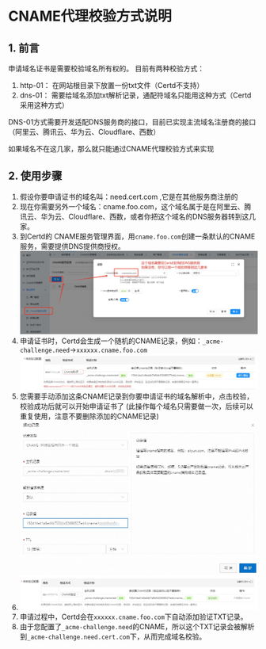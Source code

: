 # CNAME代理校验方式说明

## 1. 前言
申请域名证书是需要校验域名所有权的。
目前有两种校验方式：
1. http-01： 在网站根目录下放置一份txt文件（Certd不支持）
2. dns-01： 需要给域名添加txt解析记录，通配符域名只能用这种方式（Certd采用这种方式）

DNS-01方式需要开发适配DNS服务商的接口，目前已实现主流域名注册商的接口（阿里云、腾讯云、华为云、Cloudflare、西数）

如果域名不在这几家，那么就只能通过CNAME代理校验方式来实现


## 2. 使用步骤

1. 假设你要申请证书的域名叫：need.cert.com ,它是在其他服务商注册的
2. 现在你需要另外一个域名：cname.foo.com，这个域名属于是在阿里云、腾讯云、华为云、Cloudflare、西数，或者你把这个域名的DNS服务器转到这几家。
3. 到Certd的 CNAME服务管理界面，用`cname.foo.com`创建一条默认的CNAME服务，需要提供DNS提供商授权。
![](./images/cname1.png)
4. 申请证书时，Certd会生成一个随机的CNAME记录，例如：`_acme-challenge.need`->`xxxxxx.cname.foo.com`
   ![](./images/cname2.png)
5. 您需要手动添加这条CNAME记录到你要申请证书的域名解析中，点击校验，校验成功后就可以开始申请证书了 (此操作每个域名只需要做一次，后续可以重复使用，注意不要删除添加的CNAME记录)
   ![](./images/cname3.png)
6. ![](./images/cname4.png)
6. 申请过程中，Certd会在`xxxxxx.cname.foo.com`下自动添加验证TXT记录。 
7. 由于您配置了`_acme-challenge.need`的CNAME，所以这个TXT记录会被解析到`_acme-challenge.need.cert.com`下，从而完成域名校验。

